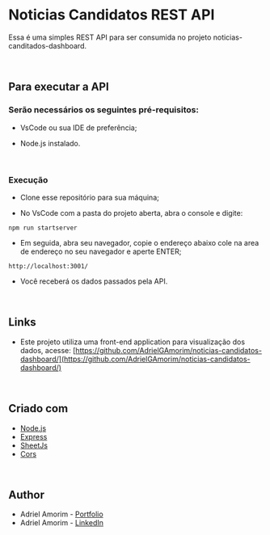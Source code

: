 # Noticias Candidatos REST API

Essa é uma simples REST API para ser consumida no projeto noticias-canditados-dashboard.

<br />

## Para executar a API

### Serão necessários os seguintes pré-requisitos:

* VsCode ou sua IDE de preferência;

* Node.js instalado.

<br />

### Execução

* Clone esse repositório para sua máquina;

* No VsCode com a pasta do projeto aberta, abra o console e digite:

```shell script
npm run startserver
```

* Em seguida, abra seu navegador, copie o endereço abaixo cole na area de endereço no seu navegador e aperte ENTER;

```
http://localhost:3001/
```

* Você receberá os dados passados pela API.

<br />

## Links

- Este projeto utiliza uma front-end application para visualização dos dados, acesse: [https://github.com/AdrielGAmorim/noticias-candidatos-dashboard/](https://github.com/AdrielGAmorim/noticias-candidatos-dashboard/)

<br />

## Criado com

- [Node.js](https://nodejs.org/pt-br/docs/)
- [Express](https://expressjs.com/)
- [SheetJs](https://www.npmjs.com/package/xlsx/)
- [Cors](https://expressjs.com/en/resources/middleware/cors.html/)

<br />

## Author

- Adriel Amorim - [Portfolio](https://adrielgamorim.github.io/Portfolio/)
- Adriel Amorim - [LinkedIn](https://www.linkedin.com/in/adrielamorim/)
